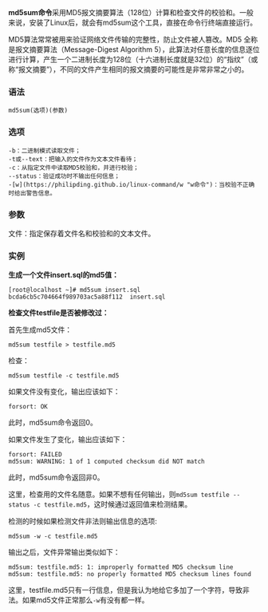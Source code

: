 **md5sum命令**采用MD5报文摘要算法（128位）计算和检查文件的校验和。一般来说，安装了Linux后，就会有md5sum这个工具，直接在命令行终端直接运行。

MD5算法常常被用来验证网络文件传输的完整性，防止文件被人篡改。MD5 全称是报文摘要算法（Message-Digest Algorithm 5），此算法对任意长度的信息逐位进行计算，产生一个二进制长度为128位（十六进制长度就是32位）的“指纹”（或称“报文摘要”），不同的文件产生相同的报文摘要的可能性是非常非常之小的。

### 语法  

```
md5sum(选项)(参数)
```

### 选项  

```
-b：二进制模式读取文件；
-t或--text：把输入的文件作为文本文件看待；
-c：从指定文件中读取MD5校验和，并进行校验；
--status：验证成功时不输出任何信息；
-[w](https://philipding.github.io/linux-command/w "w命令")：当校验不正确时给出警告信息。
```

### 参数  

文件：指定保存着文件名和校验和的文本文件。

### 实例  

**生成一个文件insert.sql的md5值：**

```
[root@localhost ~]# md5sum insert.sql
bcda6cb5c704664f989703ac5a88f112  insert.sql
```

**检查文件testfile是否被修改过：**

首先生成md5文件：

```
md5sum testfile > testfile.md5
```

检查：

```
md5sum testfile -c testfile.md5
```

如果文件没有变化，输出应该如下：

```
forsort: OK
```

此时，md5sum命令返回0。

如果文件发生了变化，输出应该如下：

```
forsort: FAILED
md5sum: WARNING: 1 of 1 computed checksum did NOT match
```

此时，md5sum命令返回非0。

这里，检查用的文件名随意。如果不想有任何输出，则`md5sum testfile --status -c testfile.md5`，这时候通过返回值来检测结果。

检测的时候如果检测文件非法则输出信息的选项:

```
md5sum -w -c testfile.md5
```

输出之后，文件异常输出类似如下：

```
md5sum: testfile.md5: 1: improperly formatted MD5 checksum line
md5sum: testfile.md5: no properly formatted MD5 checksum lines found
```

这里，testfile.md5只有一行信息，但是我认为地给它多加了一个字符，导致非法。如果md5文件正常那么`-w`有没有都一样。